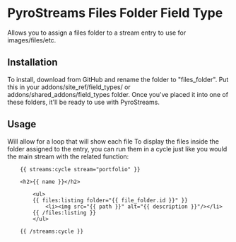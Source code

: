 # PyroStreams Files Folder Field Type
Allows you to assign a files folder to a stream entry to use for images/files/etc.

## Installation
To install, download from GitHub and rename the folder to "files_folder". Put this in your addons/site_ref/field_types/ or addons/shared_addons/field_types folder. Once you've placed it into one of these folders, it'll be ready to use with PyroStreams.

## Usage
Will allow for a loop that will show each file
To display the files inside the folder assigned to the entry, you can run them in a cycle just like you would the main stream with the related function:

        {{ streams:cycle stream="portfolio" }}

        <h2>{{ name }}</h2>

            <ul>
            {{ files:listing folder="{{ file_folder.id }}" }}
                <li><img src="{{ path }}" alt="{{ description }}"/></li>
            {{ /files:listing }}
            </ul>

        {{ /streams:cycle }}
